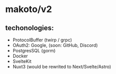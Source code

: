 # makoto/v2

## techonologies:
- ProtocolBuffer (twirp / grpc)
- OAuth2: Google, (soon: GitHub, Discord)
- PostgresSQL (gorm)
- Docker
- SvelteKit
- Nuxt3 (would be rewrited to Next/Svelte/Astro)
